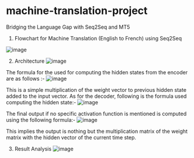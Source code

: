 # machine-translation-project
Bridging the Language Gap with Seq2Seq and MT5

1. Flowchart for Machine Translation (English to French) using Seq2Seq
                 
![image](https://github.com/ATuL24Sh/machine-translation-project/assets/153619401/12332e9b-d335-4d80-827c-a03802d010b4)

2.  Architecture
  ![image](https://github.com/ATuL24Sh/machine-translation-project/assets/153619401/20833cc9-4d66-4470-8217-356da8fbd2a3)

The formula for the used for computing the hidden states from the encoder are as
follows :-
![image](https://github.com/ATuL24Sh/machine-translation-project/assets/153619401/e42e1c9c-f616-406c-b6fb-db7206255c27)

This is a simple multiplication of the weight vector to previous hidden state added to the
input vector. As for the decoder, following is the formula used computing the hidden
state:-
![image](https://github.com/ATuL24Sh/machine-translation-project/assets/153619401/f81f2675-a385-4b44-b75e-31306a106c2d)

The final output if no specific activation function is mentioned is computed using the
following formula:-
![image](https://github.com/ATuL24Sh/machine-translation-project/assets/153619401/c4e656c5-d927-405c-aa7b-29608fc9f030)

This implies the output is nothing but the multiplication matrix of the weight matrix
with the hidden vector of the current time step.

3. Result Analysis
   ![image](https://github.com/ATuL24Sh/machine-translation-project/assets/153619401/8e1846bd-aee3-4168-9c61-e38c847d9b56)

